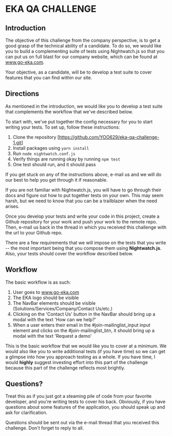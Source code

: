 # EKA QA CHALLENGE

## Introduction
The objective of this challenge from the company perspective, is to get a good grasp of the technical ability of a candidate. To do so, we would like you to build a complementing suite of tests using Nightwatch.js so that you can put us on full blast for our company website, which can be found at www.go-eka.com.

Your objective, as a candidate, will be to develop a test suite to cover features that you can find within our site.

## Directions
As mentioned in the introduction, we would like you to develop a test suite that complements the workflow that we've described below.

To start with, we've put together the config necessary for you to start writing your tests. To set up, follow these instructions:

1. Clone the repository [https://github.com/YOO629/eka-qa-challenge-1.git]
2. Install packages using `yarn install`
3. Run `node nightwatch.conf.js`
4. Verify things are running okay by running `npm test`
5. One test should run, and it should pass

If you get stuck on any of the instructions above, e-mail us and we will do our best to help you get through it if reasonable.

If you are not familiar with Nightwatch.js, you will have to go through their docs and figure out how to put together tests on your own. This may seem harsh, but we need to know that you can be a trailblazer when the need arises.

Once you develop your tests and write your code in this project, create a Github repository for your work and push your work to the remote repo. Then, e-mail us back in the thread in which you received this challenge with the url to your Github repo.

There are a few requirements that we will impose on the tests that you write -- the most important being that you compose them using **Nightwatch.js**. Also, your tests should cover the workflow described below.

## Workflow
The basic workflow is as such:

1. User goes to www.go-eka.com
2. The EKA logo should be visible
3. The NavBar elements should be visible (Solutions/Services/Company/Contact Us/etc.)
4. Clicking on the 'Contact Us' button in the NavBar should bring up a modal with the text 'How can we help?'
5. When a user enters their email in the #join-mailinglist_input input element and clicks on the #join-mailinglist_btn, it should bring up a modal with the text 'Request a demo'

This is the basic workflow that we would like you to cover at a minimum. We would also like you to write additional tests (if you have time) so we can get a glimpse into how you approach testing as a whole. If you have time, I would **highly** suggest investing effort into this part of the challenge because this part of the challenge reflects most brightly.


## Questions?
Treat this as if you just got a steaming pile of code from your favorite developer, and you're writing tests to cover his back. Obviously, if you have questions about some features of the application, you should speak up and ask for clarification.

Questions should be sent out via the e-mail thread that you received this challenge. Don't forget to reply to all.

